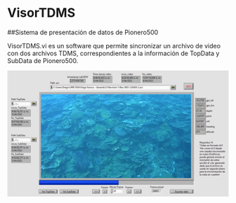 # VisorTDMS
##Sistema de presentación de datos de Pionero500

VisorTDMS.vi es un software que permite sincronizar un archivo de video con dos archivos TDMS, correspondientes a la información de TopData y SubData de Pionero500.


![Image text](/img/fig_InterfazVisorTDMS.png)
